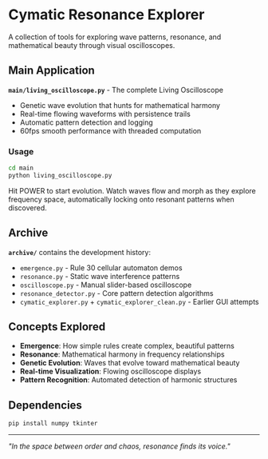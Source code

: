 # Cymatic Resonance Explorer

A collection of tools for exploring wave patterns, resonance, and mathematical beauty through visual oscilloscopes.

## Main Application

**`main/living_oscilloscope.py`** - The complete Living Oscilloscope
- Genetic wave evolution that hunts for mathematical harmony
- Real-time flowing waveforms with persistence trails
- Automatic pattern detection and logging
- 60fps smooth performance with threaded computation

### Usage
```bash
cd main
python living_oscilloscope.py
```

Hit POWER to start evolution. Watch waves flow and morph as they explore frequency space, automatically locking onto resonant patterns when discovered.

## Archive

**`archive/`** contains the development history:
- `emergence.py` - Rule 30 cellular automaton demos
- `resonance.py` - Static wave interference patterns  
- `oscilloscope.py` - Manual slider-based oscilloscope
- `resonance_detector.py` - Core pattern detection algorithms
- `cymatic_explorer.py` + `cymatic_explorer_clean.py` - Earlier GUI attempts

## Concepts Explored

- **Emergence**: How simple rules create complex, beautiful patterns
- **Resonance**: Mathematical harmony in frequency relationships  
- **Genetic Evolution**: Waves that evolve toward mathematical beauty
- **Real-time Visualization**: Flowing oscilloscope displays
- **Pattern Recognition**: Automated detection of harmonic structures

## Dependencies
```bash
pip install numpy tkinter
```

---

*"In the space between order and chaos, resonance finds its voice."*